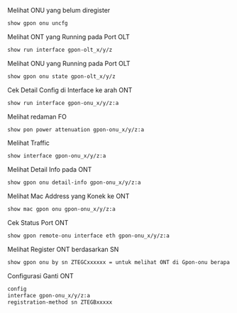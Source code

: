 Melihat ONU yang belum diregister
```bash
show gpon onu uncfg
```

Melihat ONT yang Running pada Port OLT
```bash
show run interface gpon-olt_x/y/z
```

Melihat ONU yang Running pada Port OLT
```bash
show gpon onu state gpon-olt_x/y/z
```

Cek Detail Config di Interface ke arah ONT
```bash
show run interface gpon-onu_x/y/z:a
```

Melihat redaman FO
```bash
show pon power attenuation gpon-onu_x/y/z:a
```

Melihat Traffic
```bash
show interface gpon-onu_x/y/z:a
```

Melihat Detail Info pada ONT
```bash
show gpon onu detail-info gpon-onu_x/y/z:a
```

Melihat Mac Address yang Konek ke ONT
```bash
show mac gpon onu gpon-onu_x/y/z:a
```

Cek Status Port ONT
```bash
show gpon remote-onu interface eth gpon-onu_x/y/z:a
```

Melihat Register ONT berdasarkan SN
```bash
show gpon onu by sn ZTEGCxxxxxx = untuk melihat ONT di Gpon-onu berapa
```

Configurasi Ganti ONT
```bash
config
interface gpon-onu_x/y/z:a
registration-method sn ZTEGBxxxxx
```
